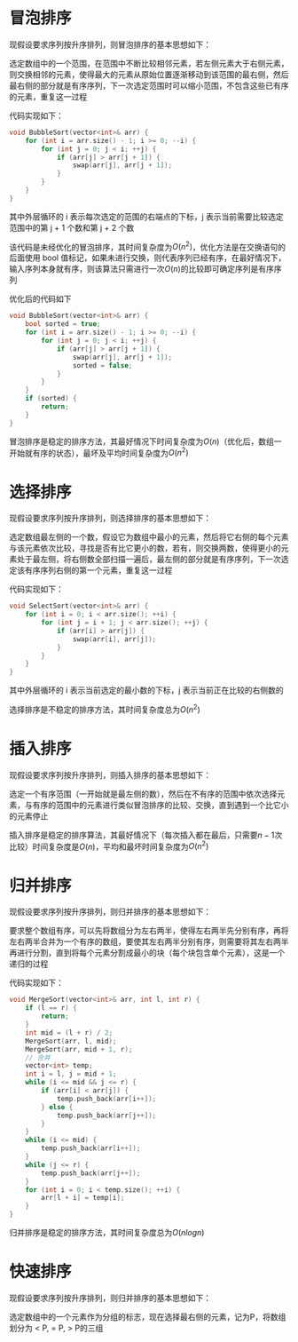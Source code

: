 # 冒泡排序
现假设要求序列按升序排列，则冒泡排序的基本思想如下：

选定数组中的一个范围，在范围中不断比较相邻元素，若左侧元素大于右侧元素，则交换相邻的元素，使得最大的元素从原始位置逐渐移动到该范围的最右侧，然后最右侧的部分就是有序序列，下一次选定范围时可以缩小范围，不包含这些已有序的元素，重复这一过程

代码实现如下：
```cpp
void BubbleSort(vector<int>& arr) {
    for (int i = arr.size() - 1; i >= 0; --i) {
        for (int j = 0; j < i; ++j) {
            if (arr[j] > arr[j + 1]) {
                swap(arr[j], arr[j + 1]);
            }
        }
    }
}
```
其中外层循环的 i 表示每次选定的范围的右端点的下标，j 表示当前需要比较选定范围中的第 j + 1 个数和第 j + 2 个数

该代码是未经优化的冒泡排序，其时间复杂度为$O(n^2)$，优化方法是在交换语句的后面使用 bool 值标记，如果未进行交换，则代表序列已经有序，在最好情况下，输入序列本身就有序，则该算法只需进行一次$O(n)$的比较即可确定序列是有序序列

优化后的代码如下

```cpp
void BubbleSort(vector<int>& arr) {
    bool sorted = true;
    for (int i = arr.size() - 1; i >= 0; --i) {
        for (int j = 0; j < i; ++j) {
            if (arr[j] > arr[j + 1]) {
                swap(arr[j], arr[j + 1]);
                sorted = false;
            }
        }
    }
    if (sorted) {
        return;
    }
}
```
冒泡排序是稳定的排序方法，其最好情况下时间复杂度为$O(n)$（优化后，数组一开始就有序的状态），最坏及平均时间复杂度为$O(n^2)$
# 选择排序
现假设要求序列按升序排列，则选择排序的基本思想如下：

选定数组最左侧的一个数，假设它为数组中最小的元素，然后将它右侧的每个元素与该元素依次比较，寻找是否有比它更小的数，若有，则交换两数，使得更小的元素处于最左侧，将右侧数全部扫描一遍后，最左侧的部分就是有序序列，下一次选定该有序序列右侧的第一个元素，重复这一过程

代码实现如下：
```cpp
void SelectSort(vector<int>& arr) {
    for (int i = 0; i < arr.size(); ++i) {
        for (int j = i + 1; j < arr.size(); ++j) {
            if (arr[i] > arr[j]) {
                swap(arr[i], arr[j]);
            }
        }
    }
}
```
其中外层循环的 i 表示当前选定的最小数的下标，j 表示当前正在比较的右侧数的

选择排序是不稳定的排序方法，其时间复杂度总为$O(n^2)$
# 插入排序
现假设要求序列按升序排列，则插入排序的基本思想如下：

选定一个有序范围（一开始就是最左侧的数），然后在不有序的范围中依次选择元素，与有序的范围中的元素进行类似冒泡排序的比较、交换，直到遇到一个比它小的元素停止

插入排序是稳定的排序算法，其最好情况下（每次插入都在最后，只需要$n - 1$次比较）时间复杂度是$O(n)$，平均和最坏时间复杂度为$O(n^2)$
# 归并排序
现假设要求序列按升序排列，则归并排序的基本思想如下：

要求整个数组有序，可以先将数组分为左右两半，使得左右两半先分别有序，再将左右两半合并为一个有序的数组，要使其左右两半分别有序，则需要将其左右两半再进行分割，直到将每个元素分割成最小的块（每个块包含单个元素），这是一个递归的过程

代码实现如下：
```cpp
void MergeSort(vector<int>& arr, int l, int r) {
    if (l == r) {
        return;
    }
    int mid = (l + r) / 2;
    MergeSort(arr, l, mid);
    MergeSort(arr, mid + 1, r);
    // 合并
    vector<int> temp;
    int i = l, j = mid + 1;
    while (i <= mid && j <= r) {
        if (arr[i] < arr[j]) {
            temp.push_back(arr[i++]);
        } else {
            temp.push_back(arr[j++]);
        }
    }
    while (i <= mid) {
        temp.push_back(arr[i++]);
    }
    while (j <= r) {
        temp.push_back(arr[j++]);
    }
    for (int i = 0; i < temp.size(); ++i) {
        arr[l + i] = temp[i];
    }
}
```
归并排序是稳定的排序方法，其时间复杂度总为$O(nlogn)$
# 快速排序
现假设要求序列按升序排列，则归并排序的基本思想如下：

选定数组中的一个元素作为分组的标志，现在选择最右侧的元素，记为P，将数组划分为 < P, = P, > P的三组